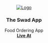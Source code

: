 <p align="center">
  <a href="https://github.com/othneildrew/Best-README-Template">
    <img src="https://cdn.dribbble.com/users/723155/screenshots/4572417/git.jpg?compress=1&resize=400x300" alt="Logo" >
  </a>

  <h3 align="center">The Swad App</h3>

  <p align="center">
    Food Ordering App
    <br />
    <a href="https://swadapp.netlify.app/"><strong>Live At</strong></a>
   
  </p>
</p>
